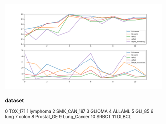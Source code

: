 ![image](https://github.com/zhonghuawu/design/raw/master/datas/gene/all_result/all_1.png)

### dataset
0         TOX_171
1        lymphoma
2     SMK_CAN_187
3          GLIOMA
4          ALLAML
5          GLI_85
6            lung
7           colon
8      Prostat_GE
9     Lung_Cancer
10          SRBCT
11          DLBCL
